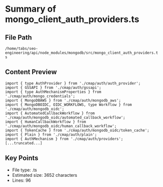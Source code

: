 # Summary of mongo_client_auth_providers.ts
  
## File Path
`/home/tabs/seo-engineering/api/node_modules/mongodb/src/mongo_client_auth_providers.ts`

## Content Preview
```
import { type AuthProvider } from './cmap/auth/auth_provider';
import { GSSAPI } from './cmap/auth/gssapi';
import { type AuthMechanismProperties } from './cmap/auth/mongo_credentials';
import { MongoDBAWS } from './cmap/auth/mongodb_aws';
import { MongoDBOIDC, OIDC_WORKFLOWS, type Workflow } from './cmap/auth/mongodb_oidc';
import { AutomatedCallbackWorkflow } from './cmap/auth/mongodb_oidc/automated_callback_workflow';
import { HumanCallbackWorkflow } from './cmap/auth/mongodb_oidc/human_callback_workflow';
import { TokenCache } from './cmap/auth/mongodb_oidc/token_cache';
import { Plain } from './cmap/auth/plain';
import { AuthMechanism } from './cmap/auth/providers';
[...truncated...]
```

## Key Points
- File type: .ts
- Estimated size: 3652 characters
- Lines: 96
